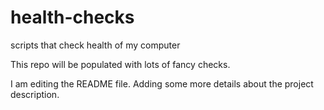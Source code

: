 # health-checks
scripts that check health of my computer

This repo will be populated with lots of fancy checks.


I am editing the README file. Adding some more details about the project description.

